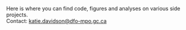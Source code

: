 Here is where you can find code, figures and analyses on various side projects. 
<br>
Contact: katie.davidson@dfo-mpo.gc.ca

